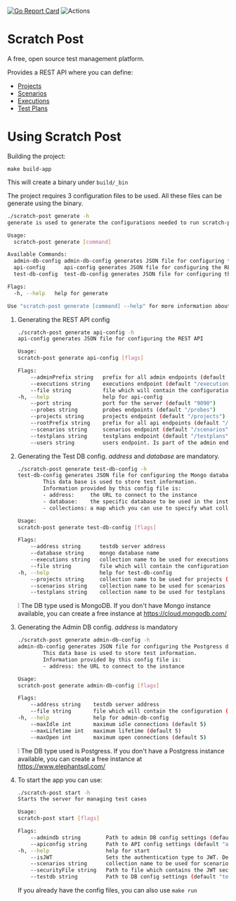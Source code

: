 
[![Go Report Card](https://goreportcard.com/badge/github.com/curious-kitten/scratch-post)](https://goreportcard.com/report/github.com/curious-kitten/scratch-post) ![Actions](https://github.com/curious-kitten/scratch-post/workflows/Pull%20Requests/badge.svg)

# Scratch Post
A free, open source test management platform. 

Provides a REST API where you can define:

 * [Projects](./docs/proto/execution.md)
 * [Scenarios](./docs/proto/scenario.md)
 * [Executions](./docs/proto/execution.md) 
 * [Test Plans](./docs/proto/testplan.md)

# Using Scratch Post

Building the project:

`make build-app`

This will create a binary under `build/_bin` 

The project requires 3 configuration files to be used. All these files can be generate using the binary.
```bash
./scratch-post generate -h
generate is used to generate the configurations needed to run scratch-post

Usage:
  scratch-post generate [command]

Available Commands:
  admin-db-config admin-db-config generates JSON file for configuring the database to store administrative information
  api-config      api-config generates JSON file for configuring the REST API
  test-db-config  test-db-config generates JSON file for configuring the database to store test information

Flags:
  -h, --help   help for generate

Use "scratch-post generate [command] --help" for more information about a command.
```

1. Generating the REST API config
    ```bash
    ./scratch-post generate api-config -h
    api-config generates JSON file for configuring the REST API

    Usage:
    scratch-post generate api-config [flags]

    Flags:
        --adminPrefix string   prefix for all admin endpoints (default "/admin")
        --executions string    executions endpoint (default "/executions")
        --file string          file which will contain the configuration (default "apiconfig.json")
    -h, --help                 help for api-config
        --port string          port for the server (default "9090")
        --probes string        probes endpoints (default "/probes")
        --projects string      projects endpoint (default "/projects")
        --rootPrefix string    prefix for all api endpoints (default "/api/v1")
        --scenarios string     scenarios endpoint (default "/scenarios")
        --testplans string     testplans endpoint (default "/testplans")
        --users string         users endpoint. Is part of the admin endpoints (default "/users")
    ```

1. Generating the Test DB config. *address* and *database* are mandatory.
    ```bash
    ./scratch-post generate test-db-config -h
    test-db-config generates JSON file for configuring the Mongo database.
            This data base is used to store test information. 
            Information provided by this config file is:
            - address:     the URL to connect to the instance 
            - database:    the specific database to be used in the instance
            - collections: a map which you can use to specify what collection each scratch-post item type can use

    Usage:
    scratch-post generate test-db-config [flags]

    Flags:
        --address string      testdb server address
        --database string     mongo database name
        --executions string   collection name to be used for executions (default "executions")
        --file string         file which will contain the configuration (default "testdb.json")
    -h, --help                help for test-db-config
        --projects string     collection name to be used for projects (default "projects")
        --scenarios string    collection name to be used for scenarios (default "scenarios")
        --testplans string    collection name to be used for testplans (default "testplans")
    ```
    :grey_exclamation: The DB type used is MongoDB. If you don't have Mongo instance available, you can create a free instance at https://cloud.mongodb.com/

1. Generating the Admin DB config. *address* is mandatory
    ```bash
    ./scratch-post generate admin-db-config -h
    admin-db-config generates JSON file for configuring the Postgress database.
            This data base is used to store test information. 
            Information provided by this config file is:
            - address: the URL to connect to the instance

    Usage:
    scratch-post generate admin-db-config [flags]

    Flags:
        --address string    testdb server address
        --file string       file which will contain the configuration (default "admindb.json")
    -h, --help              help for admin-db-config
        --maxIdle int       maximum idle connections (default 5)
        --maxLifetime int   maximum lifetime (default 5)
        --maxOpen int       maximum open connections (default 5)
    ```
    :grey_exclamation: The DB type used is Postgress. If you don't have a Postgress instance available, you can create a free instance at https://www.elephantsql.com/

1. To start the app you can use: 
    ```bash
    ./scratch-post start -h
    Starts the server for managing test cases

    Usage:
    scratch-post start [flags]

    Flags:
        --admindb string        Path to admin DB config settings (default "admindb.json")
        --apiconfig string      Path to API config settings (default "apiconfig.json")
    -h, --help                  help for start
        --isJWT                 Sets the authentication type to JWT. Default is session ID
        --scenarios string      collection name to be used for scenarios (default "scenarios")
        --securityFile string   Path to file which contains the JWT security string (default "security.txt")
        --testdb string         Path to DB config settings (default "testdb.json")
    ```

    If you already have the config files, you can also use `make run`
